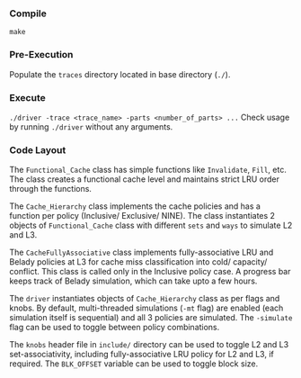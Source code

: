 ### Compile
`make`

### Pre-Execution

Populate the `traces` directory located in base directory (`./`).

### Execute

`./driver -trace <trace_name> -parts <number_of_parts> ...`
Check usage by running `./driver` without any arguments.

### Code Layout

The `Functional_Cache` class has simple functions like `Invalidate`, `Fill`, etc. The class creates a functional cache level and maintains strict LRU order through the functions.

The `Cache_Hierarchy` class implements the cache policies and has a function per policy (Inclusive/ Exclusive/ NINE). The class instantiates 2 objects of `Functional_Cache` class with different `sets` and `ways` to simulate L2 and L3.

The `CacheFullyAssociative` class implements fully-associative LRU and Belady policies at L3 for cache miss classification into cold/ capacity/ conflict. This class is called only in the Inclusive policy case. A progress bar keeps track of Belady simulation, which can take upto a few hours.

The `driver` instantiates objects of `Cache_Hierarchy` class as per flags and knobs. By default, multi-threaded simulations (`-mt` flag) are enabled (each simulation itself is sequential) and all 3 policies are simulated. The `-simulate` flag can be used to toggle between policy combinations.

The `knobs` header file in `include/` directory can be used to toggle L2 and L3 set-associativity, including fully-associative LRU policy for L2 and L3, if required. The `BLK_OFFSET` variable can be used to toggle block size.

